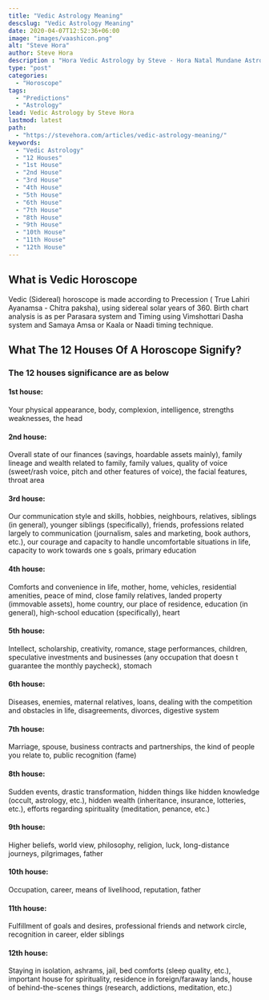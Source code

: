 ```yaml
---
title: "Vedic Astrology Meaning"
descslug: "Vedic Astrology Meaning"
date: 2020-04-07T12:52:36+06:00
image: "images/vaashicon.png"
alt: "Steve Hora"
author: Steve Hora
description : "Hora Vedic Astrology by Steve - Hora Natal Mundane Astrology Horoscope Reading Predictions - 12 Houses"
type: "post"
categories: 
  - "Horoscope"
tags:
  - "Predictions"
  - "Astrology"
lead: Vedic Astrology by Steve Hora
lastmod: latest 
path:
  - "https://stevehora.com/articles/vedic-astrology-meaning/"
keywords:
  - "Vedic Astrology"
  - "12 Houses"
  - "1st House"
  - "2nd House"
  - "3rd House"
  - "4th House"
  - "5th House"
  - "6th House"
  - "7th House"
  - "8th House"
  - "9th House"
  - "10th House"
  - "11th House"
  - "12th House"
---
```


## What is Vedic Horoscope

Vedic (Sidereal) horoscope is made according to Precession ( True Lahiri Ayanamsa - Chitra paksha), using sidereal solar years of 360.
Birth chart analysis is as per Parasara system and Timing using Vimshottari Dasha system and Samaya Amsa or Kaala or Naadi timing technique.

## What The 12 Houses Of A Horoscope Signify?

### The 12 houses significance are as below

#### 1st house:
Your physical appearance, body, complexion, intelligence, strengths  weaknesses, the head

#### 2nd house:
Overall state of our finances (savings, hoardable assets mainly), family lineage and wealth related to family, family values, quality of voice (sweet/rash voice, pitch and other features of voice), the facial features, throat area

#### 3rd house:
Our communication style and skills, hobbies, neighbours, relatives, siblings (in general), younger siblings (specifically), friends, professions related largely to communication (journalism, sales and marketing, book authors, etc.), our courage and capacity to handle uncomfortable situations in life, capacity to work towards one s goals, primary education

#### 4th house:
Comforts and convenience in life, mother, home, vehicles, residential amenities, peace of mind, close family relatives, landed property (immovable assets), home country, our place of residence, education (in general), high-school education (specifically), heart

#### 5th house:
Intellect, scholarship, creativity, romance, stage performances, children, speculative investments and businesses (any occupation that doesn t guarantee the monthly paycheck), stomach

#### 6th house:
Diseases, enemies, maternal relatives, loans, dealing with the competition and obstacles in life, disagreements, divorces, digestive system

#### 7th house:
Marriage, spouse, business contracts and partnerships, the kind of people you relate to, public recognition (fame)

#### 8th house:
Sudden events, drastic transformation, hidden things like hidden knowledge (occult, astrology, etc.), hidden wealth (inheritance, insurance, lotteries, etc.), efforts regarding spirituality (meditation, penance, etc.)

#### 9th house:
Higher beliefs, world view, philosophy, religion, luck, long-distance journeys, pilgrimages, father

#### 10th house:
Occupation, career, means of livelihood, reputation, father

#### 11th house:
Fulfillment of goals and desires, professional friends and network circle, recognition in career, elder siblings

#### 12th house:
Staying in isolation, ashrams, jail, bed comforts (sleep quality, etc.), important house for spirituality, residence in foreign/faraway lands, house of behind-the-scenes things (research, addictions, meditation, etc.)
